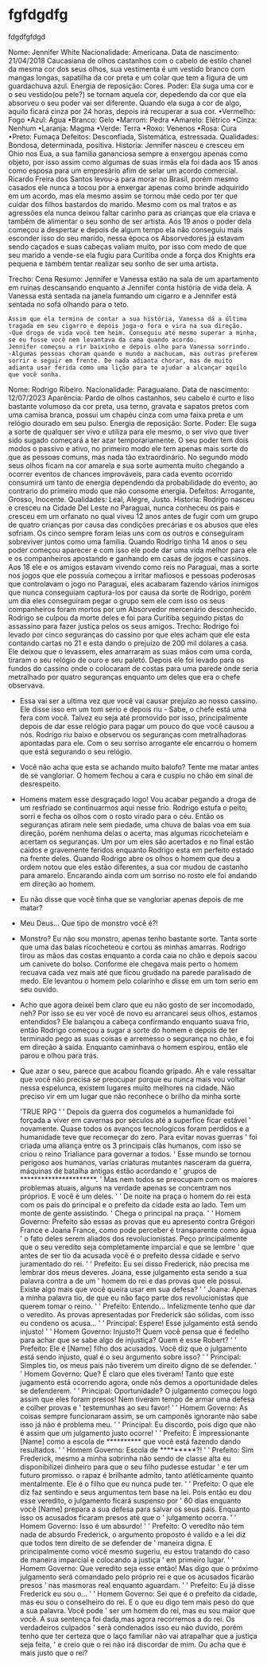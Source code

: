 # fgfdgdfg
fdgdfgfdgd

Nome: Jennifer White
Nacionalidade: Americana.
Data de nascimento: 21/04/2018
Caucasiana de olhos castanhos com o cabelo de estilo chanel da mesma cor dos seus olhos, sua vestimenta é um vestido branco com mangas longas, sapatilha da cor preta e um colar que tem a figura de um guardachuva azul.
Energia de reposição: Cores.
Poder: Ela suga uma cor e o seu vestido(ou pele?) se tornam aquela cor, depedendo da cor que ela absorveu o seu poder vai ser diferente. Quando ela suga a cor de algo, aquilo ficará cinza por 24 horas, depois irá recuperar a sua cor.
	•Vermelho: Fogo
	•Azul: Água
	•Branco: Gelo
	•Marrom: Pedra
	•Amarelo: Elétrico
	•Cinza: Nenhum
	•Laranja: Magma
	•Verde: Terra
	•Roxo: Venenos
	•Rosa: Cura
	•Preto: Fumaça
Defeitos: Desconfiada, Sistemática, estressada.
Qualidades: Bondosa, determinada, positiva.
Historia:     Jennifer nasceu e cresceu em Ohio nos Eua, a sua família gananciosa sempre a enxergou apenas como objeto, por isso assim como algumas de suas irmãs ela foi dada aos 15 anos como esposa para um empresário afim de selar um acordo comercial. Ricardo Freira dos Santos levou-a para morar no Brasil, porém mesmo casados ele nunca a tocou por a enxergar apenas como brinde adquirido em um acordo, mas ela mesmo assim se tornou mãe cedo por ter que cuidar dos filhos bastardos do marido. Mesmo com os mal tratos e as agressões ela nunca deixou faltar carinho para as crianças que ela criava e também de alimentar o seu sonho de ser artista. Aos 19 anos o poder dela começou a despertar e depois de algum tempo ela não conseguiu mais esconder isso do seu marido, nessa época os Absorvedores já estavam sendo caçados e suas cabeças valiam muito, por isso com medo de que seu marido a vende-se ela fugiu para Curitiba onde a força dos Knights era pequena e também tentar realizar seu sonho de ser uma artista.

Trecho:
	Cena Resumo: Jennifer e Vanessa estão na sala de um apartamento em ruinas descansando enquanto a Jennifer conta história de vida dela. A Vanessa está sentada na janela fumando um cigarro e a Jennifer está sentada no sofá olhando para o teto.

	Assim que ela termina de contar a sua história, Vanessa dá a última tragada em seu cigarro e depois joga-o fora e vira na sua direção.
	-Que droga de vida você tem heim. Conseguiu até mesmo superar a minha, se eu fosse você nem levantava da cama quando acordo.
	Jennifer começou a rir baixinho e depois olho para Vanessa sorrindo.
	-Algumas pessoas choram quando o mundo a machucam, mas outras preferem sorrir e seguir em frente. De nada adianta chorar, mas de muito adianta usar ferida como uma lição para te ajudar a alcançar aquilo que você sonha.

Nome: Rodrigo Ribeiro.
Nacionalidade: Paraguaiano.
Data de nascimento: 12/07/2023
Aparência: Pardo de olhos castanhos, seu cabelo é curto e liso bastante volumoso da cor preta, usa terno, gravata e sapatos pretos com uma camisa branca, possui um chapéu cinza com uma faixa preta e um relógio dourado em seu pulso.
Energia de reposição: Sorte.
Poder: Ele suga a sorte de qualquer ser vivo e utiliza para ele mesmo, o ser vivo que tiver sido sugado começará a ter azar temporariamente.
O seu poder tem dois modos o passivo e ativo, no primeiro modo ele tem apenas mais sorte do que as pessoas comuns, mas nada tão extraordinário. No segundo modo seus olhos ficam na cor amarela e sua sorte aumenta muito chegando a ocorrer eventos de chances improváveis, para cada evento ocorrido consumirá um tanto de energia dependendo da probabilidade do evento, ao contrario do primeiro modo que não consome energia.
Defeitos: Arrogante, Grosso, Inocente.
Qualidades: Leal, Alegre, Justo.
Historia: Rodrigo nasceu e cresceu na Cidade Del Leste no Paraguai, nunca conheceu os pais e cresceu em um orfanato no qual viveu 12 anos antes de fugir com um grupo de quatro crianças por causa das condições precárias e os abusos que eles sofriam. Os cinco sempre foram leias uns com os outros e conseguiram sobreviver juntos como uma família. Quando Rodrigo tinha 14 anos o seu poder começou aparecer e com isso ele pode dar uma vida melhor para ele e os companheiros apostando e ganhando em casas de jogos e cassinos. Aos 18 ele e os amigos estavam vivendo como reis no Paraguai, mas a sorte nos jogos que ele possuía começou a irritar mafiosos e pessoas poderosas que controlavam o jogo no Paraguai, eles acabaram fazendo vários inimigos que nunca conseguiam captura-los por causa da sorte de Rodrigo, porém um dia eles conseguiram pegar o grupo sem ele com isso os seus companheiros foram mortos por um Absorvedor mercenário desconhecido. Rodrigo se culpou da morte deles e foi para Curitiba seguindo pistas do assassino para fazer justiça pelos os seus amigos.
Trecho: Rodrigo foi levado por cinco seguranças do cassino por que eles acham que ele esta contando cartas no 21 e esta dando o prejuízo de 200 mil dólares a casa. Ele deixou que o levassem, eles amarraram as suas mãos com uma corda, tiraram o seu relógio de ouro e seu paletó. Depois ele foi levado para os fundos do cassino onde o colocaram de costas para uma parede onde seria metralhado por quatro seguranças enquanto um deles que era o chefe observava.

- Essa vai ser a ultima vez que você vai causar prejuízo ao nosso cassino. Ele disse isso em um tom serio e depois riu - Sabe, o chefe está uma fera com você. Talvez eu seja até promovido por isso, principalmente depois de dar esse relógio para pagar um pouco do que você causou a nós.
Rodrigo riu baixo e observou os seguranças com metralhadoras apontadas para ele. Com o seu sorriso arrogante ele encarrou o homem que está segurando o seu relógio.
- Você não acha que esta se achando muito balofo? Tente me matar antes de se vangloriar.
O homem fechou a cara e cuspiu no chão em sinal de desrespeito.
- Homens matem esse desgraçado logo! Vou acabar pegando a droga de um resfriado se continuarmos aqui nesse frio.
Rodrigo estufa o peito, sorri e fecha os olhos com o rosto virado para o céu. Então os seguranças atiram nele sem piedade, uma chuva de balas voa em sua direção, porém nenhuma delas o acerta, mas algumas ricocheteiam e acertam os seguranças. Um por um eles são acertados e no final estão caídos e gravemente feridos enquanto Rodrigo esta em perfeito estado na frente deles.
Quando Rodrigo abre os olhos o homem que deu a ordem notou que eles estão diferentes, a sua cor mudou de castanho para amarelo. Encarando ainda com um sorriso no rosto ele foi andando em direção ao homem.
- Eu não disse que você tinha que se vangloriar apenas depois de me matar?
- Meu Deus... Que tipo de monstro você é?!
- Monstro? Eu não sou monstro, apenas tenho bastante sorte. Tanta sorte que uma das balas ricocheteou e cortou as minhas amarras.
Rodrigo tirou as mãos das costas enquanto a corda caia no chão e depois sacou um canivete do bolso. Conforme ele chegava mais perto o homem recuava cada vez mais até que ficou grudado na parede paralisado de medo. Ele levantou o homem pelo colarinho e disse em um tom serio em seu ouvido.
- Acho que agora deixei bem claro que eu não gosto de ser incomodado, neh? Por isso se eu ver você de novo eu arrancarei seus olhos, estamos entendidos?
Ele balançou a cabeça confirmando enquanto suava frio, então Rodrigo começou a sugar a sorte do homem e depois de ter terminado pego as suas coisas e arremesso o segurança no chão, e foi em direção à saída. Enquanto caminhava o homem espirou, então ele parou e olhou para trás.
- Que azar o seu, parece que acabou ficando gripado. Ah e vale ressaltar que você não precisa se preocupar porque eu nunca mais vou voltar nessa espelunca, existem lugares muito melhores na cidade. Não preciso vir em um lugar que não reconhece o brilho da minha sorte

    'TRUE RPG
    '
    '  Depois da guerra dos cogumelos a humanidade foi forçada a viver em cavernas por séculos até a superfice ficar estável
    '  novamente. Quase todos os avanços tecnologicos foram perdidos e a humanidade teve que recomeçar do zero. Para evitar novas guerras
    '  foi criada uma aliança entre os 3 principais clãs humanos, com isso se criou o reino Trialiance para governar a todos.
    '  Esse mundo se tornou perigoso aos humanos, varías criaturas mutantes nasceram da guerra, máquinas de batalha antigas estão acordando e
    '  grupos de **********************.
    '  Mas nem todos se preocupam com os maiores problemas atuais, alguns na verdade apenas se concentram nos próprios. E você é um deles.
    '
    '  De noite na praça o homem do rei esta com os pais do principal e o prefeito da cidade esta ao lado. Tem um monte de gente assistindo.
    '  Chega o principal na praça.
    '
    '  Homem Governo: Prefeito são essas as provas que eu apresento contra Grégori France e Joana France, como pode perceber é transparente como água
    '                 o fato deles serem aliados dos revolucionistas. Peço principalmente que o seu veredito seja completamente imparcial e que se lembre
    '                 que antes de ser tio da acusada você é o prefeito dessa cidade e servo juramentado do rei.
    '
    '  Prefeito:      Eu sei disso Frederick, não precisa me lembrar dos meus deveres. Joana, esse julgamento esta sendo a sua palavra contra a de um
    '                 homem do rei e das provas que ele possuí. Existe algo mais que você queira usar em sua defesa?
    '
    '  Joana:         Apenas a minha palavra tio, de que eu não faço parte dos revolucionistas que querem tomar o reino.
    '
    '  Prefeito:      Entendo... Infelizmente tenho que dar o veredito. As provas apresentadas por Frederick são sólidas, com isso eu condeno os acusa...
    '
    '  Principal:     Espere! Esse julgamento está sendo injusto!
    '
    '  Homem Governo: Injusto?! Quem você pensa que é fedelho para achar que se sabe algo de injustiça? Quem é esse Robert?
    '
    '  Prefeito:      Ele é [Name] filho dos acusados. Você diz que o julgamento está sendo injusto, qual é o seu argumento sobre isso?
    '
    '  Principal:     Simples tio, os meus pais não tiverem um direito digno de se defender.
    '
    '  Homem Governo: Que? É claro que eles tiveram! Tanto que este jugamento está ocorrendo agora, onde nós demos a oportunidade deles se defenderem.
    '
    '  Principal:     Oportunidade? O julgamento começou logo assim que eles foram presos! Nem tiveram tempo de armar uma defesa e colher provas e
    '                 testemunhas ao seu favor!
    '
    '  Homem Governo: As coisas sempre funcionaram assim, se um camponês ignorante não sabe isso já não é problema meu.
    '
    '  Principal:     Eu discordo, pois digo que não é assim que um julgamento justo ocorre!
    '
    '  Prefeito:      É impressionante [Name] como a escola de ********** que você está fazendo dando resultados.
    '
    '  Homem Governo: Escola de *********?!
    '
    '  Prefeito:      Sim Frederick, mesmo a minha sobrinha não sendo de classe alta eu disponibilizei dinheiro para que o seu filho pudesse estudar
    '                 e ter um futuro promisso. o rapaz é brilhante admito, tanto atléticamente quanto mentalmente. Ele é o filho que eu nunca pude ter.
    '
    '  Prefeito:      O que ele diz faz sentindo e seus argumentos tem base na lei. Pois então eu dou esse veredito, o julgamento ficará suspenso por
    '                 60 dias enquanto você [Name] prepara a sua defesa para salvar os seus país. Enquanto isso os acusados ficaram presos até que o
    '                 julgamento ocorra.
    '
    '  Homem Governo: Isso é um absurdo!
    '
    '  Prefeito:      O veredito não tem nada de absurdo Frederick, o argumento proposto é valído e a lei diz que todos tem direito de se defender de
    '                 maneira digna. E principalmente como você mesmo sugeriu, eu estou tratando do caso de maneira imparcial e colocando a justiça
    '                 em primeiro lugar.
    '
    '  Homem Governo: Que veredito seja esse então! Mas digo que o próximo julgamento será comandado pelo próprio rei e que os acusados ficarão presos
    '                 nas masmoras real enquanto aguardam.
    '
    '  Prefeito:      Eu já disse Frederick eu sou o...
    '
    '  Homem Governo: Sei que é o prefeito da cidade, mas eu sou o conselheiro do rei. E o que eu digo tem mais peso do que a sua palavra. Você pode
    '                 ser um homem do rei, mas eu sou maior que você. A sua sentença foi dada,mas  agora recorremos a do rei. Os verdadeiros culpados
    '                 serã condenados isso eu não duvido, porém tenho que ter certeza que o laço familiar não vai atrapalhar que a justiça seja feita,
    '                 e creio que o rei não irá discordar de mim. Ou acha que é mais justo que o rei?

